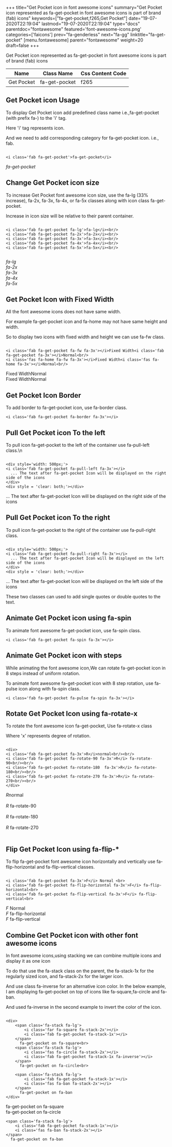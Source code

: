 +++
title="Get Pocket icon in font awesome icons"
summary="Get Pocket icon represented as fa-get-pocket in font awesome icons is part of brand (fab) icons"
keywords=["fa-get-pocket,f265,Get Pocket"]
date="19-07-2020T22:19:04"
lastmod="19-07-2020T22:19:04"
type="docs"
parentdoc="fontawesome"
featured='font-awesome-icons.png'
categories=['faicons']
prev="fa-genderless"
next="fa-gg"
linktitle="fa-get-pocket"
[menu.fontawesome]
parent="fontawesome"
weight=20
draft=false
+++


Get Pocket icon represented as fa-get-pocket in font awesome icons is part of brand (fab) icons

<div class='table-responsive'><table class='table'><thead><tr><th>Name</th><th>Class Name</th><th>Css Content Code</th></tr></thead><tbody><tr><td>Get Pocket</td><td>fa-get-pocket</td><td>f265</td></tr></tbody></table></div>



## Get Pocket icon Usage

To display Get Pocket icon add predefined class name i.e.,fa-get-pocket (with prefix fa-) to the 'i' tag.

Here 'i' tag represents icon.

And we need to add corresponding category for fa-get-pocket icon. i.e., fab.


```

<i class='fab fa-get-pocket'>fa-get-pocket</i>
```

<i class='fab fa-get-pocket'>fa-get-pocket</i>




## Change Get Pocket icon size
To increase Get Pocket font awesome icon size, use the fa-lg (33% increase), fa-2x, fa-3x, fa-4x, or fa-5x classes along with icon class fa-get-pocket.

Increase in icon size will be relative to their parent container. 

```

<i class='fab fa-get-pocket fa-lg'>fa-lg</i><br/>
<i class='fab fa-get-pocket fa-2x'>fa-2x</i><br/>
<i class='fab fa-get-pocket fa-3x'>fa-3x</i><br/>
<i class='fab fa-get-pocket fa-4x'>fa-4x</i><br/>
<i class='fab fa-get-pocket fa-5x'>fa-5x</i><br/>
            
```

<i class='fab fa-get-pocket fa-lg'>fa-lg</i><br/>
<i class='fab fa-get-pocket fa-2x'>fa-2x</i><br/>
<i class='fab fa-get-pocket fa-3x'>fa-3x</i><br/>
<i class='fab fa-get-pocket fa-4x'>fa-4x</i><br/>
<i class='fab fa-get-pocket fa-5x'>fa-5x</i><br/>
            



## Get Pocket Icon with Fixed Width 

All the font awesome icons does not have same width.

For example fa-get-pocket icon and fa-home may not have same height and width.

So to display two icons with fixed width and height we can use fa-fw class.


```

<i class='fab fa-get-pocket fa-fw fa-3x'></i>Fixed Width<i class='fab fa-get-pocket fa-3x'></i>Normal<br/>
<i class='fas fa-home fa-fw fa-3x'></i>Fixed Width<i class='fas fa-home fa-3x'></i>Normal<br/>
```

<i class='fab fa-get-pocket fa-fw fa-3x'></i>Fixed Width<i class='fab fa-get-pocket fa-3x'></i>Normal<br/>
<i class='fas fa-home fa-fw fa-3x'></i>Fixed Width<i class='fas fa-home fa-3x'></i>Normal<br/>



## Get Pocket Icon Border 

To add border to fa-get-pocket icon, use fa-border class.


```
<i class='fab fa-get-pocket fa-border fa-3x'></i>

```
<i class='fab fa-get-pocket fa-border fa-3x'></i>





## Pull Get Pocket icon To the left

To pull icon fa-get-pocket to the left of the container use fa-pull-left class.\n

```

<div style='width: 500px;'>
<i class='fab fa-get-pocket fa-pull-left fa-3x'></i>
  ... The text after fa-get-pocket Icon will be displayed on the right side of the icons
</div>
<div style = 'clear: both;'></div>
```

<div style='width: 500px;'>
<i class='fab fa-get-pocket fa-pull-left fa-3x'></i>
  ... The text after fa-get-pocket Icon will be displayed on the right side of the icons
</div>
<div style = 'clear: both;'></div>




## Pull Get Pocket icon To the right
To pull icon fa-get-pocket to the right of the container use fa-pull-right class.

```

<div style='width: 500px;'>
<i class='fab fa-get-pocket fa-pull-right fa-3x'></i>
  ... The text after fa-get-pocket Icon will be displayed on the left side of the icons
</div>
<div style = 'clear: both;'></div>
```

<div style='width: 500px;'>
<i class='fab fa-get-pocket fa-pull-right fa-3x'></i>
  ... The text after fa-get-pocket Icon will be displayed on the left side of the icons
</div>
<div style = 'clear: both;'></div>

These two classes can used to add single quotes or double quotes to the text.


## Animate Get Pocket icon using fa-spin
To animate font awesome fa-get-pocket icon, use fa-spin class.

```
<i class='fab fa-get-pocket fa-spin fa-3x'></i>
```
<i class='fab fa-get-pocket fa-spin fa-3x'></i>




## Animate Get Pocket icon with steps
While animating the font awesome icon,We can rotate fa-get-pocket icon in 8 steps instead of uniform rotation.

To animate font awesome fa-get-pocket icon with 8 step rotation, use fa-pulse icon along with fa-spin class.


```
<i class='fab fa-get-pocket fa-pulse fa-spin fa-3x'></i>

```
<i class='fab fa-get-pocket fa-pulse fa-spin fa-3x'></i>





## Rotate Get Pocket Icon using fa-rotate-x
To rotate the font awesome icon fa-get-pocket, Use fa-rotate-x class

Where 'x' represents degree of rotation.


```

<div>
<i class='fab fa-get-pocket fa-3x'>R</i>normal<br/><br/>
<i class='fab fa-get-pocket fa-rotate-90 fa-3x'>R</i> fa-rotate-90<br/><br/> 
<i class='fab fa-get-pocket fa-rotate-180  fa-3x'>R</i> fa-rotate-180<br/><br/> 
<i class='fab fa-get-pocket fa-rotate-270 fa-3x'>R</i> fa-rotate-270<br/><br/>
</div>
```

<div>
<i class='fab fa-get-pocket fa-3x'>R</i>normal<br/><br/>
<i class='fab fa-get-pocket fa-rotate-90 fa-3x'>R</i> fa-rotate-90<br/><br/> 
<i class='fab fa-get-pocket fa-rotate-180  fa-3x'>R</i> fa-rotate-180<br/><br/> 
<i class='fab fa-get-pocket fa-rotate-270 fa-3x'>R</i> fa-rotate-270<br/><br/>
</div>




## Flip Get Pocket Icon using fa-flip-*
To flip fa-get-pocket font awesome icon horizontally and vertically use fa-flip-horizontal and fa-flip-vertical classes. 

```

<i class='fab fa-get-pocket fa-3x'>F</i> Normal <br>
<i class='fab fa-get-pocket fa-flip-horizontal fa-3x'>F</i> fa-flip-horizontal<br>
<i class='fab fa-get-pocket fa-flip-vertical fa-3x'>F</i> fa-flip-vertical<br>
```

<i class='fab fa-get-pocket fa-3x'>F</i> Normal <br>
<i class='fab fa-get-pocket fa-flip-horizontal fa-3x'>F</i> fa-flip-horizontal<br>
<i class='fab fa-get-pocket fa-flip-vertical fa-3x'>F</i> fa-flip-vertical<br>




## Combine Get Pocket icon with other font awesome icons
In font awesome icons,using stacking we can combine multiple icons and display it as one icon 

To do that use the fa-stack class on the parent, the fa-stack-1x for the regularly sized icon, and fa-stack-2x for the larger icon.

And use class fa-inverse for an alternative icon color. 
In the below example, I am displaying fa-get-pocket on top of icons like fa-square,fa-circle and fa-ban.

And used fa-inverse in the second example to invert the color of the icon.

```

<div>
    <span class='fa-stack fa-lg'>
        <i class='far fa-square fa-stack-2x'></i>
        <i class='fab fa-get-pocket fa-stack-1x'></i>
    </span>
      fa-get-pocket on fa-square<br>
    <span class='fa-stack fa-lg'>
        <i class='fas fa-circle fa-stack-2x'></i>
        <i class='fab fa-get-pocket fa-stack-1x fa-inverse'></i>
    </span>
      fa-get-pocket on fa-circle<br>

    <span class='fa-stack fa-lg'>
        <i class='fab fa-get-pocket fa-stack-1x'></i>
        <i class='fas fa-ban fa-stack-2x'></i>
    </span>
      fa-get-pocket on fa-ban
</div>
```

<div>
    <span class='fa-stack fa-lg'>
        <i class='far fa-square fa-stack-2x'></i>
        <i class='fab fa-get-pocket fa-stack-1x'></i>
    </span>
      fa-get-pocket on fa-square<br>
    <span class='fa-stack fa-lg'>
        <i class='fas fa-circle fa-stack-2x'></i>
        <i class='fab fa-get-pocket fa-stack-1x fa-inverse'></i>
    </span>
      fa-get-pocket on fa-circle<br>

    <span class='fa-stack fa-lg'>
        <i class='fab fa-get-pocket fa-stack-1x'></i>
        <i class='fas fa-ban fa-stack-2x'></i>
    </span>
      fa-get-pocket on fa-ban
</div>






